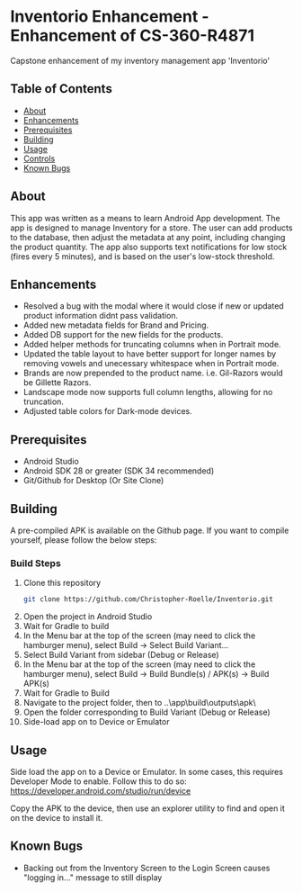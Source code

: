 # Inventorio Enhancement - Enhancement of CS-360-R4871
Capstone enhancement of my inventory management app 'Inventorio'

## Table of Contents
- [About](#about)
- [Enhancements](#enhancements)
- [Prerequisites](#prerequisites)
- [Building](#building)
- [Usage](#usage)
- [Controls](#controls)
- [Known Bugs](#known-bugs)

## About
This app was written as a means to learn Android App development. The app is designed to manage Inventory for a store.
The user can add products to the database, then adjust the metadata at any point, including changing the product quantity.
The app also supports text notifications for low stock (fires every 5 minutes), and is based on the user's low-stock threshold.

## Enhancements
- Resolved a bug with the modal where it would close if new or updated product information didnt pass validation.
- Added new metadata fields for Brand and Pricing.
- Added DB support for the new fields for the products.
- Added helper methods for truncating columns when in Portrait mode.
- Updated the table layout to have better support for longer names by removing vowels and unecessary whitespace when in Portrait mode.
- Brands are now prepended to the product name. i.e. Gil-Razors would be Gillette Razors.
- Landscape mode now supports full column lengths, allowing for no truncation.
- Adjusted table colors for Dark-mode devices.

## Prerequisites
- Android Studio
- Android SDK 28 or greater (SDK 34 recommended)
- Git/Github for Desktop (Or Site Clone)

## Building
A pre-compiled APK is available on the Github page.
If you want to compile yourself, please follow the below steps:

### Build Steps
1. Clone this repository
    ```bash
    git clone https://github.com/Christopher-Roelle/Inventorio.git
    ```
2. Open the project in Android Studio
3. Wait for Gradle to build
4. In the Menu bar at the top of the screen (may need to click the hamburger menu), select Build -> Select Build Variant...
5. Select Build Variant from sidebar (Debug or Release)
6. In the Menu bar at the top of the screen (may need to click the hamburger menu), select Build -> Build Bundle(s) / APK(s) -> Build APK(s)
7. Wait for Gradle to Build
8. Navigate to the project folder, then to ..\app\build\outputs\apk\
9. Open the folder corresponding to Build Variant (Debug or Release)
10. Side-load app on to Device or Emulator

## Usage
Side load the app on to a Device or Emulator.
In some cases, this requires Developer Mode to enable.
Follow this to do so: https://developer.android.com/studio/run/device

Copy the APK to the device, then use an explorer utility to find and open it on the device to install it.

## Known Bugs
- Backing out from the Inventory Screen to the Login Screen causes "logging in..." message to still display